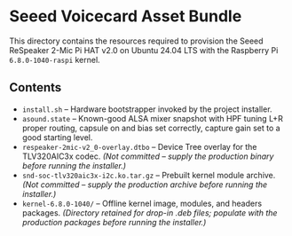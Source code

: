 # Seeed Voicecard Asset Bundle

This directory contains the resources required to provision the Seeed ReSpeaker 2-Mic Pi HAT v2.0 on Ubuntu 24.04 LTS with the Raspberry Pi `6.8.0-1040-raspi` kernel.

## Contents

- `install.sh` – Hardware bootstrapper invoked by the project installer.
- `asound.state` – Known-good ALSA mixer snapshot with HPF tuning L+R proper routing, capsule on and bias set correctly, capture gain set to a good starting level.
- `respeaker-2mic-v2_0-overlay.dtbo` – Device Tree overlay for the TLV320AIC3x codec. *(Not committed – supply the production binary before running the installer.)*
- `snd-soc-tlv320aic3x-i2c.ko.tar.gz` – Prebuilt kernel module archive. *(Not committed – supply the production archive before running the installer.)*
- `kernel-6.8.0-1040/` – Offline kernel image, modules, and headers packages. *(Directory retained for drop-in .deb files; populate with the production packages before running the installer.)*
